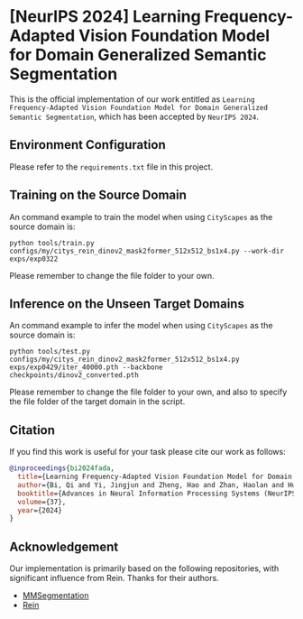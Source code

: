 # [NeurIPS 2024] Learning Frequency-Adapted Vision Foundation Model for Domain Generalized Semantic Segmentation

This is the official implementation of our work entitled as ```Learning Frequency-Adapted Vision Foundation Model for Domain Generalized Semantic Segmentation```, which has been accepted by ```NeurIPS 2024```.

## Environment Configuration

Please refer to the ```requirements.txt``` file in this project.

## Training on the Source Domain

An command example to train the model when using ```CityScapes``` as the source domain is:

```python tools/train.py configs/my/citys_rein_dinov2_mask2former_512x512_bs1x4.py --work-dir exps/exp0322```

Please remember to change the file folder to your own.

## Inference on the Unseen Target Domains

An command example to infer the model when using ```CityScapes``` as the source domain is:

```python tools/test.py configs/my/citys_rein_dinov2_mask2former_512x512_bs1x4.py exps/exp0429/iter_40000.pth --backbone checkpoints/dinov2_converted.pth```

Please remember to change the file folder to your own, and also to specify the file folder of the target domain in the script.

## Citation

If you find this work is useful for your task please cite our work as follows:

```BibTeX
@inproceedings{bi2024fada,
  title={Learning Frequency-Adapted Vision Foundation Model for Domain Generalized Semantic Segmentation},
  author={Bi, Qi and Yi, Jingjun and Zheng, Hao and Zhan, Haolan and Huang, Yawen and Ji, Wei and Li, Yuexiang and Zheng, Yefeng},
  booktitle={Advances in Neural Information Processing Systems (NeurIPS)},
  volume={37},
  year={2024}
}
```

## Acknowledgement

Our implementation is primarily based on the following repositories, with significant influence from Rein. Thanks for their authors.
* [MMSegmentation](https://github.com/open-mmlab/mmsegmentation)
* [Rein](https://github.com/w1oves/Rein)

